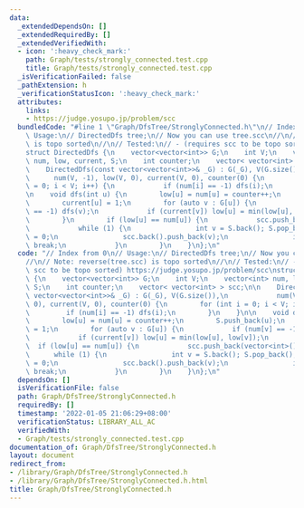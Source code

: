 ```yaml
---
data:
  _extendedDependsOn: []
  _extendedRequiredBy: []
  _extendedVerifiedWith:
  - icon: ':heavy_check_mark:'
    path: Graph/tests/strongly_connected.test.cpp
    title: Graph/tests/strongly_connected.test.cpp
  _isVerificationFailed: false
  _pathExtension: h
  _verificationStatusIcon: ':heavy_check_mark:'
  attributes:
    links:
    - https://judge.yosupo.jp/problem/scc
  bundledCode: "#line 1 \"Graph/DfsTree/StronglyConnected.h\"\n// Index from 0\n//\
    \ Usage:\n// DirectedDfs tree;\n// Now you can use tree.scc\n//\n// Note: reverse(tree.scc)\
    \ is topo sorted\n//\n// Tested:\n// - (requires scc to be topo sorted) https://judge.yosupo.jp/problem/scc\n\
    struct DirectedDfs {\n    vector<vector<int>> G;\n    int V;\n    vector<int>\
    \ num, low, current, S;\n    int counter;\n    vector< vector<int> > scc;\n\n\
    \    DirectedDfs(const vector<vector<int>>& _G) : G(_G), V(G.size()),\n      \
    \      num(V, -1), low(V, 0), current(V, 0), counter(0) {\n        for (int i\
    \ = 0; i < V; i++) {\n            if (num[i] == -1) dfs(i);\n        }\n    }\n\
    \n    void dfs(int u) {\n        low[u] = num[u] = counter++;\n        S.push_back(u);\n\
    \        current[u] = 1;\n        for (auto v : G[u]) {\n            if (num[v]\
    \ == -1) dfs(v);\n            if (current[v]) low[u] = min(low[u], low[v]);\n\
    \        }\n        if (low[u] == num[u]) {\n            scc.push_back(vector<int>());\n\
    \            while (1) {\n                int v = S.back(); S.pop_back(); current[v]\
    \ = 0;\n                scc.back().push_back(v);\n                if (u == v)\
    \ break;\n            }\n        }\n    }\n};\n"
  code: "// Index from 0\n// Usage:\n// DirectedDfs tree;\n// Now you can use tree.scc\n\
    //\n// Note: reverse(tree.scc) is topo sorted\n//\n// Tested:\n// - (requires\
    \ scc to be topo sorted) https://judge.yosupo.jp/problem/scc\nstruct DirectedDfs\
    \ {\n    vector<vector<int>> G;\n    int V;\n    vector<int> num, low, current,\
    \ S;\n    int counter;\n    vector< vector<int> > scc;\n\n    DirectedDfs(const\
    \ vector<vector<int>>& _G) : G(_G), V(G.size()),\n            num(V, -1), low(V,\
    \ 0), current(V, 0), counter(0) {\n        for (int i = 0; i < V; i++) {\n   \
    \         if (num[i] == -1) dfs(i);\n        }\n    }\n\n    void dfs(int u) {\n\
    \        low[u] = num[u] = counter++;\n        S.push_back(u);\n        current[u]\
    \ = 1;\n        for (auto v : G[u]) {\n            if (num[v] == -1) dfs(v);\n\
    \            if (current[v]) low[u] = min(low[u], low[v]);\n        }\n      \
    \  if (low[u] == num[u]) {\n            scc.push_back(vector<int>());\n      \
    \      while (1) {\n                int v = S.back(); S.pop_back(); current[v]\
    \ = 0;\n                scc.back().push_back(v);\n                if (u == v)\
    \ break;\n            }\n        }\n    }\n};\n"
  dependsOn: []
  isVerificationFile: false
  path: Graph/DfsTree/StronglyConnected.h
  requiredBy: []
  timestamp: '2022-01-05 21:06:29+08:00'
  verificationStatus: LIBRARY_ALL_AC
  verifiedWith:
  - Graph/tests/strongly_connected.test.cpp
documentation_of: Graph/DfsTree/StronglyConnected.h
layout: document
redirect_from:
- /library/Graph/DfsTree/StronglyConnected.h
- /library/Graph/DfsTree/StronglyConnected.h.html
title: Graph/DfsTree/StronglyConnected.h
---
```

